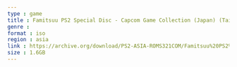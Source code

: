 ```yaml
---
type : game
title : Famitsuu PS2 Special Disc - Capcom Game Collection (Japan) (Taikenban)
genre : 
format : iso
region : asia
link : https://archive.org/download/PS2-ASIA-ROMS321COM/Famitsuu%20PS2%20Special%20Disc%20-%20Capcom%20Game%20Collection%20%28Japan%29%20%28Taikenban%29.7z
size : 1.6GB
---
```

